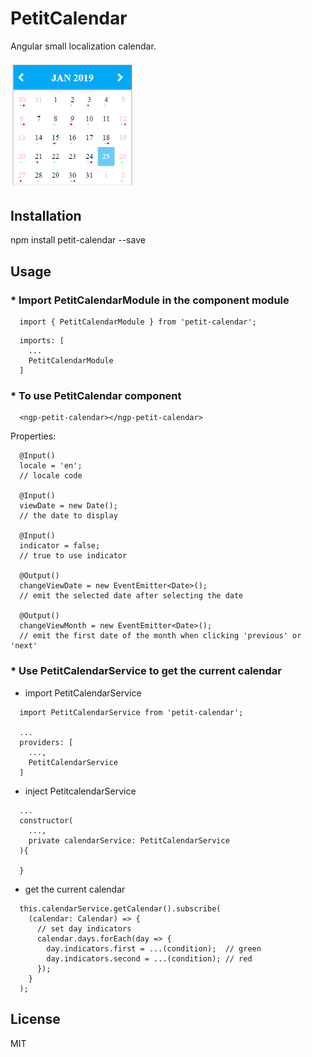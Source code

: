 # PetitCalendar

Angular small localization calendar.

<img src="src/assets/calendar.png" width="200">

## Installation

npm install petit-calendar --save

## Usage
### * Import PetitCalendarModule in the component module

```
  import { PetitCalendarModule } from 'petit-calendar';
```

```
  imports: [
    ...
    PetitCalendarModule
  ]
```

### * To use PetitCalendar component

```
  <ngp-petit-calendar></ngp-petit-calendar>
```

Properties:
```
  @Input()
  locale = 'en';
  // locale code

  @Input()
  viewDate = new Date();
  // the date to display

  @Input()
  indicator = false;
  // true to use indicator

  @Output()
  changeViewDate = new EventEmitter<Date>();
  // emit the selected date after selecting the date

  @Output()
  changeViewMonth = new EventEmitter<Date>();
  // emit the first date of the month when clicking 'previous' or 'next'
```

### * Use PetitCalendarService to get the current calendar

* import PetitCalendarService
```
  import PetitCalendarService from 'petit-calendar';

  ...
  providers: [
    ...,
    PetitCalendarService
  ]
```

* inject PetitcalendarService
```
  ...
  constructor(
    ...,
    private calendarService: PetitCalendarService
  ){

  }
```

* get the current calendar
```
  this.calendarService.getCalendar().subscribe(
    (calendar: Calendar) => {
      // set day indicators
      calendar.days.forEach(day => {
        day.indicators.first = ...(condition);  // green
        day.indicators.second = ...(condition); // red
      });
    }
  );
```

## License

MIT
